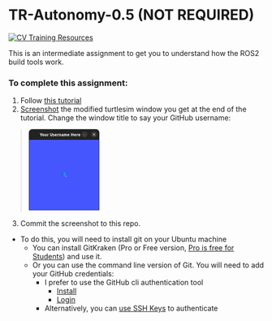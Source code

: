 # TR-Autonomy-0.5 (NOT REQUIRED)

[![CV Training Resources](https://img.shields.io/badge/CV-%20Training%20Resources-eac817?labelColor=2a77a2&style=for-the-badge)](https://github.com/Triton-Robotics-Training/TR-CV-0/blob/main/resources.md)


This is an intermediate assignment to get you to understand how the ROS2 build tools work.

### To complete this assignment:

1. Follow [this tutorial](https://docs.ros.org/en/humble/Tutorials/Beginner-Client-Libraries/Creating-A-Workspace/Creating-A-Workspace.html)
2. [Screenshot](https://help.ubuntu.com/stable/ubuntu-help/screen-shot-record.html) the modified turtlesim window you get at the end of the tutorial. Change the window title to say your GitHub username:

> <img src="yourusernamehere.png" style="width: 30%">

3. Commit the screenshot to this repo.
  - To do this, you will need to install git on your Ubuntu machine
    - You can install GitKraken (Pro or Free version, [Pro is free for Students](https://help.gitkraken.com/gitkraken-client/gitkraken-edu-pack/)) and use it.
    - Or you can use the command line version of Git. You will need to add your GitHub credentials:
      - I prefer to use the GitHub cli authentication tool
        - [Install](https://github.com/cli/cli/blob/trunk/docs/install_linux.md)
        - [Login](https://cli.github.com/manual/gh_auth_login)
      - Alternatively, you can [use SSH Keys](https://docs.github.com/en/authentication/connecting-to-github-with-ssh/generating-a-new-ssh-key-and-adding-it-to-the-ssh-agent) to authenticate
